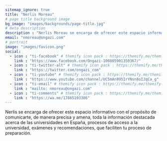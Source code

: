 ```yaml
---
sitemap_ignore: true
title: "Nerlis Moreau"
# page title background image
bg_image: "images/backgrounds/page-title.jpg"
# meta description
description : "Nerlis Moreau se encarga de ofrecer este espacio informativo con el propósito de comunicarte, de manera precisa y amena, toda la información destacada acerca de las universidades en España, procesos de acceso a la universidad, exámenes y recomendaciones, que faciliten tu proceso de preparación."
email: "nmoreau@ongazi.com"
# portrait
image: "images/favicon.png"
social:
  - icon : "ti-facebook" # themify icon pack : https://themify.me/themify-icons
    link : "https://www.facebook.com/Ongazi-100805901350367/"
  - icon : "ti-twitter-alt" # themify icon pack : https://themify.me/themify-icons
    link : "https://twitter.com/ongazi_com"
  - icon : "ti-youtube" # themify icon pack : https://themify.me/themify-icons
    link : "https://www.youtube.com/channel/UC5mAn995IrYNsn8oIJqCa_g"
  - icon : "ti-email" # themify icon pack : https://themify.me/themify-icons
    link : "mailto: nmoreau@ongazi.com"
  - icon : "ti-comments" # themify icon pack : https://themify.me/themify-icons
    link : "https://wa.me/17865193386"
---
```


Nerlis se encarga de ofrecer este espacio informativo con el propósito de comunicarte, de manera precisa y amena, toda la información destacada acerca de las universidades en España, procesos de acceso a la universidad, exámenes y recomendaciones, que faciliten tu proceso de preparación.